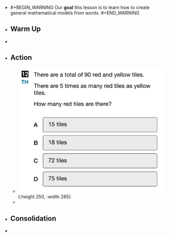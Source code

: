 - #+BEGIN_WARNING
  Our **goal** this lesson is to learn how to create general mathematical models from words.
  #+END_WARNING
- ## Warm Up
-
- ## Action
	- ![image.png](../assets/image_1748393501044_0.png){:height 250, :width 285}
	-
- ## Consolidation
-